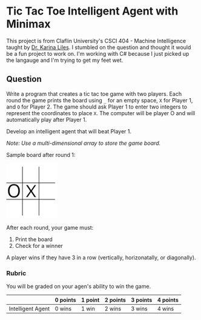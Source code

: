 # Tic Tac Toe Intelligent Agent with Minimax

This project is from Claflin University's CSCI 404 - Machine Intelligence taught by [Dr. Karina Liles](http://claflin.edu/academics-research/faculty-research/meet-our-faculty/dr.-karina-liles). I stumbled on the question and thought it would be a fun project to work on. I'm working with C# because I just picked up the langauge and I'm trying to get my feet wet.

## Question

Write a program that creates a tic tac toe game with two players. Each round the game prints the board using ```_``` for an empty space, ```X``` for Player 1, and ```O``` for Player 2. The game should ask Player 1 to enter two integers to represent the coordinates to place ```X```. The computer will be player O and will automatically play after Player 1. 

Develop an intelligent agent that will beat Player 1.

_Note: Use a multi-dimensional array to store the game board._

Sample board after round 1:

![Sample Board](/img/sample-board.png)

After each round, your game must:

1. Print the board
2. Check for a winner

A player wins if they have 3 in a row (vertically, horizonatally, or diagonally).

### Rubric
You will be graded on your agen's ability to win the game.

|                   | 0 points | 1 point | 2 points | 3 points | 4 points |
|-------------------|----------|---------|----------|----------|----------|
| Intelligent Agent | 0 wins   | 1 win   | 2 wins   | 3 wins   | 4 wins   |
